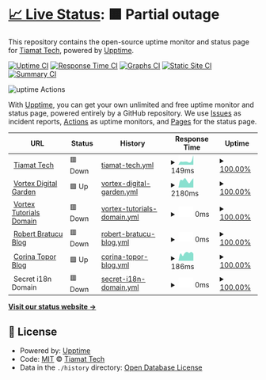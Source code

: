 # [📈 Live Status](https://uptime.tiamat.tech): <!--live status--> **🟧 Partial outage**

This repository contains the open-source uptime monitor and status page for [Tiamat Tech](https://tiamat.tech), powered by [Upptime](https://github.com/upptime/upptime).

[![Uptime CI](https://github.com/Tiamat-Tech/uptime/workflows/Uptime%20CI/badge.svg)](https://github.com/upptime/upptime/actions?query=workflow%3A%22Uptime+CI%22)
[![Response Time CI](https://github.com/Tiamat-Tech/uptime/workflows/Response%20Time%20CI/badge.svg)](https://github.com/upptime/upptime/actions?query=workflow%3A%22Response+Time+CI%22)
[![Graphs CI](https://github.com/Tiamat-Tech/uptime/workflows/Graphs%20CI/badge.svg)](https://github.com/upptime/upptime/actions?query=workflow%3A%22Graphs+CI%22)
[![Static Site CI](https://github.com/Tiamat-Tech/uptime/workflows/Static%20Site%20CI/badge.svg)](https://github.com/upptime/upptime/actions?query=workflow%3A%22Static+Site+CI%22)
[![Summary CI](https://github.com/Tiamat-Tech/uptime/workflows/Summary%20CI/badge.svg)](https://github.com/upptime/upptime/actions?query=workflow%3A%22Summary+CI%22)

![uptime Actions](https://api.meercode.io/badge/Tiamat-Tech/uptime?type=ci-count&lastDay=31)

With [Upptime](https://upptime.js.org), you can get your own unlimited and free uptime monitor and status page, powered entirely by a GitHub repository. We use [Issues](https://github.com/Tiamat-Tech/uptime/issues) as incident reports, [Actions](https://github.com/Tiamat-Tech/uptime/actions) as uptime monitors, and [Pages](https://uptime.tiamat.tech) for the status page.

<!--start: status pages-->
<!-- This summary is generated by Upptime (https://github.com/upptime/upptime) -->
<!-- Do not edit this manually, your changes will be overwritten -->
<!-- prettier-ignore -->
| URL | Status | History | Response Time | Uptime |
| --- | ------ | ------- | ------------- | ------ |
| <img alt="" src="https://favicons.githubusercontent.com/tiamat.tech" height="13"> [Tiamat Tech](https://tiamat.tech) | 🟥 Down | [tiamat-tech.yml](https://github.com/Tiamat-Tech/uptime/commits/HEAD/history/tiamat-tech.yml) | <details><summary><img alt="Response time graph" src="./graphs/tiamat-tech/response-time-week.png" height="20"> 149ms</summary><br><a href="https://uptime.tiamat.tech/history/tiamat-tech"><img alt="Response time 127" src="https://img.shields.io/endpoint?url=https%3A%2F%2Fraw.githubusercontent.com%2FTiamat-Tech%2Fuptime%2FHEAD%2Fapi%2Ftiamat-tech%2Fresponse-time.json"></a><br><a href="https://uptime.tiamat.tech/history/tiamat-tech"><img alt="24-hour response time 375" src="https://img.shields.io/endpoint?url=https%3A%2F%2Fraw.githubusercontent.com%2FTiamat-Tech%2Fuptime%2FHEAD%2Fapi%2Ftiamat-tech%2Fresponse-time-day.json"></a><br><a href="https://uptime.tiamat.tech/history/tiamat-tech"><img alt="7-day response time 149" src="https://img.shields.io/endpoint?url=https%3A%2F%2Fraw.githubusercontent.com%2FTiamat-Tech%2Fuptime%2FHEAD%2Fapi%2Ftiamat-tech%2Fresponse-time-week.json"></a><br><a href="https://uptime.tiamat.tech/history/tiamat-tech"><img alt="30-day response time 131" src="https://img.shields.io/endpoint?url=https%3A%2F%2Fraw.githubusercontent.com%2FTiamat-Tech%2Fuptime%2FHEAD%2Fapi%2Ftiamat-tech%2Fresponse-time-month.json"></a><br><a href="https://uptime.tiamat.tech/history/tiamat-tech"><img alt="1-year response time 127" src="https://img.shields.io/endpoint?url=https%3A%2F%2Fraw.githubusercontent.com%2FTiamat-Tech%2Fuptime%2FHEAD%2Fapi%2Ftiamat-tech%2Fresponse-time-year.json"></a></details> | <details><summary><a href="https://uptime.tiamat.tech/history/tiamat-tech">100.00%</a></summary><a href="https://uptime.tiamat.tech/history/tiamat-tech"><img alt="All-time uptime 100.00%" src="https://img.shields.io/endpoint?url=https%3A%2F%2Fraw.githubusercontent.com%2FTiamat-Tech%2Fuptime%2FHEAD%2Fapi%2Ftiamat-tech%2Fuptime.json"></a><br><a href="https://uptime.tiamat.tech/history/tiamat-tech"><img alt="24-hour uptime 100.00%" src="https://img.shields.io/endpoint?url=https%3A%2F%2Fraw.githubusercontent.com%2FTiamat-Tech%2Fuptime%2FHEAD%2Fapi%2Ftiamat-tech%2Fuptime-day.json"></a><br><a href="https://uptime.tiamat.tech/history/tiamat-tech"><img alt="7-day uptime 100.00%" src="https://img.shields.io/endpoint?url=https%3A%2F%2Fraw.githubusercontent.com%2FTiamat-Tech%2Fuptime%2FHEAD%2Fapi%2Ftiamat-tech%2Fuptime-week.json"></a><br><a href="https://uptime.tiamat.tech/history/tiamat-tech"><img alt="30-day uptime 100.00%" src="https://img.shields.io/endpoint?url=https%3A%2F%2Fraw.githubusercontent.com%2FTiamat-Tech%2Fuptime%2FHEAD%2Fapi%2Ftiamat-tech%2Fuptime-month.json"></a><br><a href="https://uptime.tiamat.tech/history/tiamat-tech"><img alt="1-year uptime 100.00%" src="https://img.shields.io/endpoint?url=https%3A%2F%2Fraw.githubusercontent.com%2FTiamat-Tech%2Fuptime%2FHEAD%2Fapi%2Ftiamat-tech%2Fuptime-year.json"></a></details>
| <img alt="" src="https://favicons.githubusercontent.com/vortex.name" height="13"> [Vortex Digital Garden](https://vortex.name) | 🟩 Up | [vortex-digital-garden.yml](https://github.com/Tiamat-Tech/uptime/commits/HEAD/history/vortex-digital-garden.yml) | <details><summary><img alt="Response time graph" src="./graphs/vortex-digital-garden/response-time-week.png" height="20"> 2180ms</summary><br><a href="https://uptime.tiamat.tech/history/vortex-digital-garden"><img alt="Response time 645" src="https://img.shields.io/endpoint?url=https%3A%2F%2Fraw.githubusercontent.com%2FTiamat-Tech%2Fuptime%2FHEAD%2Fapi%2Fvortex-digital-garden%2Fresponse-time.json"></a><br><a href="https://uptime.tiamat.tech/history/vortex-digital-garden"><img alt="24-hour response time 2765" src="https://img.shields.io/endpoint?url=https%3A%2F%2Fraw.githubusercontent.com%2FTiamat-Tech%2Fuptime%2FHEAD%2Fapi%2Fvortex-digital-garden%2Fresponse-time-day.json"></a><br><a href="https://uptime.tiamat.tech/history/vortex-digital-garden"><img alt="7-day response time 2180" src="https://img.shields.io/endpoint?url=https%3A%2F%2Fraw.githubusercontent.com%2FTiamat-Tech%2Fuptime%2FHEAD%2Fapi%2Fvortex-digital-garden%2Fresponse-time-week.json"></a><br><a href="https://uptime.tiamat.tech/history/vortex-digital-garden"><img alt="30-day response time 1638" src="https://img.shields.io/endpoint?url=https%3A%2F%2Fraw.githubusercontent.com%2FTiamat-Tech%2Fuptime%2FHEAD%2Fapi%2Fvortex-digital-garden%2Fresponse-time-month.json"></a><br><a href="https://uptime.tiamat.tech/history/vortex-digital-garden"><img alt="1-year response time 645" src="https://img.shields.io/endpoint?url=https%3A%2F%2Fraw.githubusercontent.com%2FTiamat-Tech%2Fuptime%2FHEAD%2Fapi%2Fvortex-digital-garden%2Fresponse-time-year.json"></a></details> | <details><summary><a href="https://uptime.tiamat.tech/history/vortex-digital-garden">100.00%</a></summary><a href="https://uptime.tiamat.tech/history/vortex-digital-garden"><img alt="All-time uptime 100.00%" src="https://img.shields.io/endpoint?url=https%3A%2F%2Fraw.githubusercontent.com%2FTiamat-Tech%2Fuptime%2FHEAD%2Fapi%2Fvortex-digital-garden%2Fuptime.json"></a><br><a href="https://uptime.tiamat.tech/history/vortex-digital-garden"><img alt="24-hour uptime 100.00%" src="https://img.shields.io/endpoint?url=https%3A%2F%2Fraw.githubusercontent.com%2FTiamat-Tech%2Fuptime%2FHEAD%2Fapi%2Fvortex-digital-garden%2Fuptime-day.json"></a><br><a href="https://uptime.tiamat.tech/history/vortex-digital-garden"><img alt="7-day uptime 100.00%" src="https://img.shields.io/endpoint?url=https%3A%2F%2Fraw.githubusercontent.com%2FTiamat-Tech%2Fuptime%2FHEAD%2Fapi%2Fvortex-digital-garden%2Fuptime-week.json"></a><br><a href="https://uptime.tiamat.tech/history/vortex-digital-garden"><img alt="30-day uptime 100.00%" src="https://img.shields.io/endpoint?url=https%3A%2F%2Fraw.githubusercontent.com%2FTiamat-Tech%2Fuptime%2FHEAD%2Fapi%2Fvortex-digital-garden%2Fuptime-month.json"></a><br><a href="https://uptime.tiamat.tech/history/vortex-digital-garden"><img alt="1-year uptime 100.00%" src="https://img.shields.io/endpoint?url=https%3A%2F%2Fraw.githubusercontent.com%2FTiamat-Tech%2Fuptime%2FHEAD%2Fapi%2Fvortex-digital-garden%2Fuptime-year.json"></a></details>
| <img alt="" src="https://favicons.githubusercontent.com/avortex.online" height="13"> [Vortex Tutorials Domain](https://avortex.online) | 🟥 Down | [vortex-tutorials-domain.yml](https://github.com/Tiamat-Tech/uptime/commits/HEAD/history/vortex-tutorials-domain.yml) | <details><summary><img alt="Response time graph" src="./graphs/vortex-tutorials-domain/response-time-week.png" height="20"> 0ms</summary><br><a href="https://uptime.tiamat.tech/history/vortex-tutorials-domain"><img alt="Response time 144" src="https://img.shields.io/endpoint?url=https%3A%2F%2Fraw.githubusercontent.com%2FTiamat-Tech%2Fuptime%2FHEAD%2Fapi%2Fvortex-tutorials-domain%2Fresponse-time.json"></a><br><a href="https://uptime.tiamat.tech/history/vortex-tutorials-domain"><img alt="24-hour response time 0" src="https://img.shields.io/endpoint?url=https%3A%2F%2Fraw.githubusercontent.com%2FTiamat-Tech%2Fuptime%2FHEAD%2Fapi%2Fvortex-tutorials-domain%2Fresponse-time-day.json"></a><br><a href="https://uptime.tiamat.tech/history/vortex-tutorials-domain"><img alt="7-day response time 0" src="https://img.shields.io/endpoint?url=https%3A%2F%2Fraw.githubusercontent.com%2FTiamat-Tech%2Fuptime%2FHEAD%2Fapi%2Fvortex-tutorials-domain%2Fresponse-time-week.json"></a><br><a href="https://uptime.tiamat.tech/history/vortex-tutorials-domain"><img alt="30-day response time 0" src="https://img.shields.io/endpoint?url=https%3A%2F%2Fraw.githubusercontent.com%2FTiamat-Tech%2Fuptime%2FHEAD%2Fapi%2Fvortex-tutorials-domain%2Fresponse-time-month.json"></a><br><a href="https://uptime.tiamat.tech/history/vortex-tutorials-domain"><img alt="1-year response time 144" src="https://img.shields.io/endpoint?url=https%3A%2F%2Fraw.githubusercontent.com%2FTiamat-Tech%2Fuptime%2FHEAD%2Fapi%2Fvortex-tutorials-domain%2Fresponse-time-year.json"></a></details> | <details><summary><a href="https://uptime.tiamat.tech/history/vortex-tutorials-domain">100.00%</a></summary><a href="https://uptime.tiamat.tech/history/vortex-tutorials-domain"><img alt="All-time uptime 100.00%" src="https://img.shields.io/endpoint?url=https%3A%2F%2Fraw.githubusercontent.com%2FTiamat-Tech%2Fuptime%2FHEAD%2Fapi%2Fvortex-tutorials-domain%2Fuptime.json"></a><br><a href="https://uptime.tiamat.tech/history/vortex-tutorials-domain"><img alt="24-hour uptime 100.00%" src="https://img.shields.io/endpoint?url=https%3A%2F%2Fraw.githubusercontent.com%2FTiamat-Tech%2Fuptime%2FHEAD%2Fapi%2Fvortex-tutorials-domain%2Fuptime-day.json"></a><br><a href="https://uptime.tiamat.tech/history/vortex-tutorials-domain"><img alt="7-day uptime 100.00%" src="https://img.shields.io/endpoint?url=https%3A%2F%2Fraw.githubusercontent.com%2FTiamat-Tech%2Fuptime%2FHEAD%2Fapi%2Fvortex-tutorials-domain%2Fuptime-week.json"></a><br><a href="https://uptime.tiamat.tech/history/vortex-tutorials-domain"><img alt="30-day uptime 100.00%" src="https://img.shields.io/endpoint?url=https%3A%2F%2Fraw.githubusercontent.com%2FTiamat-Tech%2Fuptime%2FHEAD%2Fapi%2Fvortex-tutorials-domain%2Fuptime-month.json"></a><br><a href="https://uptime.tiamat.tech/history/vortex-tutorials-domain"><img alt="1-year uptime 100.00%" src="https://img.shields.io/endpoint?url=https%3A%2F%2Fraw.githubusercontent.com%2FTiamat-Tech%2Fuptime%2FHEAD%2Fapi%2Fvortex-tutorials-domain%2Fuptime-year.json"></a></details>
| <img alt="" src="https://favicons.githubusercontent.com/drbratucu.ro" height="13"> [Robert Bratucu Blog](https://drbratucu.ro) | 🟥 Down | [robert-bratucu-blog.yml](https://github.com/Tiamat-Tech/uptime/commits/HEAD/history/robert-bratucu-blog.yml) | <details><summary><img alt="Response time graph" src="./graphs/robert-bratucu-blog/response-time-week.png" height="20"> 0ms</summary><br><a href="https://uptime.tiamat.tech/history/robert-bratucu-blog"><img alt="Response time 282" src="https://img.shields.io/endpoint?url=https%3A%2F%2Fraw.githubusercontent.com%2FTiamat-Tech%2Fuptime%2FHEAD%2Fapi%2Frobert-bratucu-blog%2Fresponse-time.json"></a><br><a href="https://uptime.tiamat.tech/history/robert-bratucu-blog"><img alt="24-hour response time 0" src="https://img.shields.io/endpoint?url=https%3A%2F%2Fraw.githubusercontent.com%2FTiamat-Tech%2Fuptime%2FHEAD%2Fapi%2Frobert-bratucu-blog%2Fresponse-time-day.json"></a><br><a href="https://uptime.tiamat.tech/history/robert-bratucu-blog"><img alt="7-day response time 0" src="https://img.shields.io/endpoint?url=https%3A%2F%2Fraw.githubusercontent.com%2FTiamat-Tech%2Fuptime%2FHEAD%2Fapi%2Frobert-bratucu-blog%2Fresponse-time-week.json"></a><br><a href="https://uptime.tiamat.tech/history/robert-bratucu-blog"><img alt="30-day response time 225" src="https://img.shields.io/endpoint?url=https%3A%2F%2Fraw.githubusercontent.com%2FTiamat-Tech%2Fuptime%2FHEAD%2Fapi%2Frobert-bratucu-blog%2Fresponse-time-month.json"></a><br><a href="https://uptime.tiamat.tech/history/robert-bratucu-blog"><img alt="1-year response time 282" src="https://img.shields.io/endpoint?url=https%3A%2F%2Fraw.githubusercontent.com%2FTiamat-Tech%2Fuptime%2FHEAD%2Fapi%2Frobert-bratucu-blog%2Fresponse-time-year.json"></a></details> | <details><summary><a href="https://uptime.tiamat.tech/history/robert-bratucu-blog">100.00%</a></summary><a href="https://uptime.tiamat.tech/history/robert-bratucu-blog"><img alt="All-time uptime 100.00%" src="https://img.shields.io/endpoint?url=https%3A%2F%2Fraw.githubusercontent.com%2FTiamat-Tech%2Fuptime%2FHEAD%2Fapi%2Frobert-bratucu-blog%2Fuptime.json"></a><br><a href="https://uptime.tiamat.tech/history/robert-bratucu-blog"><img alt="24-hour uptime 100.00%" src="https://img.shields.io/endpoint?url=https%3A%2F%2Fraw.githubusercontent.com%2FTiamat-Tech%2Fuptime%2FHEAD%2Fapi%2Frobert-bratucu-blog%2Fuptime-day.json"></a><br><a href="https://uptime.tiamat.tech/history/robert-bratucu-blog"><img alt="7-day uptime 100.00%" src="https://img.shields.io/endpoint?url=https%3A%2F%2Fraw.githubusercontent.com%2FTiamat-Tech%2Fuptime%2FHEAD%2Fapi%2Frobert-bratucu-blog%2Fuptime-week.json"></a><br><a href="https://uptime.tiamat.tech/history/robert-bratucu-blog"><img alt="30-day uptime 100.00%" src="https://img.shields.io/endpoint?url=https%3A%2F%2Fraw.githubusercontent.com%2FTiamat-Tech%2Fuptime%2FHEAD%2Fapi%2Frobert-bratucu-blog%2Fuptime-month.json"></a><br><a href="https://uptime.tiamat.tech/history/robert-bratucu-blog"><img alt="1-year uptime 100.00%" src="https://img.shields.io/endpoint?url=https%3A%2F%2Fraw.githubusercontent.com%2FTiamat-Tech%2Fuptime%2FHEAD%2Fapi%2Frobert-bratucu-blog%2Fuptime-year.json"></a></details>
| <img alt="" src="https://favicons.githubusercontent.com/corinatopor.com" height="13"> [Corina Topor Blog](https://corinatopor.com) | 🟩 Up | [corina-topor-blog.yml](https://github.com/Tiamat-Tech/uptime/commits/HEAD/history/corina-topor-blog.yml) | <details><summary><img alt="Response time graph" src="./graphs/corina-topor-blog/response-time-week.png" height="20"> 186ms</summary><br><a href="https://uptime.tiamat.tech/history/corina-topor-blog"><img alt="Response time 214" src="https://img.shields.io/endpoint?url=https%3A%2F%2Fraw.githubusercontent.com%2FTiamat-Tech%2Fuptime%2FHEAD%2Fapi%2Fcorina-topor-blog%2Fresponse-time.json"></a><br><a href="https://uptime.tiamat.tech/history/corina-topor-blog"><img alt="24-hour response time 179" src="https://img.shields.io/endpoint?url=https%3A%2F%2Fraw.githubusercontent.com%2FTiamat-Tech%2Fuptime%2FHEAD%2Fapi%2Fcorina-topor-blog%2Fresponse-time-day.json"></a><br><a href="https://uptime.tiamat.tech/history/corina-topor-blog"><img alt="7-day response time 186" src="https://img.shields.io/endpoint?url=https%3A%2F%2Fraw.githubusercontent.com%2FTiamat-Tech%2Fuptime%2FHEAD%2Fapi%2Fcorina-topor-blog%2Fresponse-time-week.json"></a><br><a href="https://uptime.tiamat.tech/history/corina-topor-blog"><img alt="30-day response time 173" src="https://img.shields.io/endpoint?url=https%3A%2F%2Fraw.githubusercontent.com%2FTiamat-Tech%2Fuptime%2FHEAD%2Fapi%2Fcorina-topor-blog%2Fresponse-time-month.json"></a><br><a href="https://uptime.tiamat.tech/history/corina-topor-blog"><img alt="1-year response time 214" src="https://img.shields.io/endpoint?url=https%3A%2F%2Fraw.githubusercontent.com%2FTiamat-Tech%2Fuptime%2FHEAD%2Fapi%2Fcorina-topor-blog%2Fresponse-time-year.json"></a></details> | <details><summary><a href="https://uptime.tiamat.tech/history/corina-topor-blog">100.00%</a></summary><a href="https://uptime.tiamat.tech/history/corina-topor-blog"><img alt="All-time uptime 100.00%" src="https://img.shields.io/endpoint?url=https%3A%2F%2Fraw.githubusercontent.com%2FTiamat-Tech%2Fuptime%2FHEAD%2Fapi%2Fcorina-topor-blog%2Fuptime.json"></a><br><a href="https://uptime.tiamat.tech/history/corina-topor-blog"><img alt="24-hour uptime 100.00%" src="https://img.shields.io/endpoint?url=https%3A%2F%2Fraw.githubusercontent.com%2FTiamat-Tech%2Fuptime%2FHEAD%2Fapi%2Fcorina-topor-blog%2Fuptime-day.json"></a><br><a href="https://uptime.tiamat.tech/history/corina-topor-blog"><img alt="7-day uptime 100.00%" src="https://img.shields.io/endpoint?url=https%3A%2F%2Fraw.githubusercontent.com%2FTiamat-Tech%2Fuptime%2FHEAD%2Fapi%2Fcorina-topor-blog%2Fuptime-week.json"></a><br><a href="https://uptime.tiamat.tech/history/corina-topor-blog"><img alt="30-day uptime 100.00%" src="https://img.shields.io/endpoint?url=https%3A%2F%2Fraw.githubusercontent.com%2FTiamat-Tech%2Fuptime%2FHEAD%2Fapi%2Fcorina-topor-blog%2Fuptime-month.json"></a><br><a href="https://uptime.tiamat.tech/history/corina-topor-blog"><img alt="1-year uptime 100.00%" src="https://img.shields.io/endpoint?url=https%3A%2F%2Fraw.githubusercontent.com%2FTiamat-Tech%2Fuptime%2FHEAD%2Fapi%2Fcorina-topor-blog%2Fuptime-year.json"></a></details>
| <img alt="" src="https://favicons.githubusercontent.com/null" height="13"> Secret i18n Domain | 🟥 Down | [secret-i18n-domain.yml](https://github.com/Tiamat-Tech/uptime/commits/HEAD/history/secret-i18n-domain.yml) | <details><summary><img alt="Response time graph" src="./graphs/secret-i18n-domain/response-time-week.png" height="20"> 0ms</summary><br><a href="https://uptime.tiamat.tech/history/secret-i18n-domain"><img alt="Response time 168" src="https://img.shields.io/endpoint?url=https%3A%2F%2Fraw.githubusercontent.com%2FTiamat-Tech%2Fuptime%2FHEAD%2Fapi%2Fsecret-i18n-domain%2Fresponse-time.json"></a><br><a href="https://uptime.tiamat.tech/history/secret-i18n-domain"><img alt="24-hour response time 0" src="https://img.shields.io/endpoint?url=https%3A%2F%2Fraw.githubusercontent.com%2FTiamat-Tech%2Fuptime%2FHEAD%2Fapi%2Fsecret-i18n-domain%2Fresponse-time-day.json"></a><br><a href="https://uptime.tiamat.tech/history/secret-i18n-domain"><img alt="7-day response time 0" src="https://img.shields.io/endpoint?url=https%3A%2F%2Fraw.githubusercontent.com%2FTiamat-Tech%2Fuptime%2FHEAD%2Fapi%2Fsecret-i18n-domain%2Fresponse-time-week.json"></a><br><a href="https://uptime.tiamat.tech/history/secret-i18n-domain"><img alt="30-day response time 0" src="https://img.shields.io/endpoint?url=https%3A%2F%2Fraw.githubusercontent.com%2FTiamat-Tech%2Fuptime%2FHEAD%2Fapi%2Fsecret-i18n-domain%2Fresponse-time-month.json"></a><br><a href="https://uptime.tiamat.tech/history/secret-i18n-domain"><img alt="1-year response time 168" src="https://img.shields.io/endpoint?url=https%3A%2F%2Fraw.githubusercontent.com%2FTiamat-Tech%2Fuptime%2FHEAD%2Fapi%2Fsecret-i18n-domain%2Fresponse-time-year.json"></a></details> | <details><summary><a href="https://uptime.tiamat.tech/history/secret-i18n-domain">100.00%</a></summary><a href="https://uptime.tiamat.tech/history/secret-i18n-domain"><img alt="All-time uptime 100.00%" src="https://img.shields.io/endpoint?url=https%3A%2F%2Fraw.githubusercontent.com%2FTiamat-Tech%2Fuptime%2FHEAD%2Fapi%2Fsecret-i18n-domain%2Fuptime.json"></a><br><a href="https://uptime.tiamat.tech/history/secret-i18n-domain"><img alt="24-hour uptime 100.00%" src="https://img.shields.io/endpoint?url=https%3A%2F%2Fraw.githubusercontent.com%2FTiamat-Tech%2Fuptime%2FHEAD%2Fapi%2Fsecret-i18n-domain%2Fuptime-day.json"></a><br><a href="https://uptime.tiamat.tech/history/secret-i18n-domain"><img alt="7-day uptime 100.00%" src="https://img.shields.io/endpoint?url=https%3A%2F%2Fraw.githubusercontent.com%2FTiamat-Tech%2Fuptime%2FHEAD%2Fapi%2Fsecret-i18n-domain%2Fuptime-week.json"></a><br><a href="https://uptime.tiamat.tech/history/secret-i18n-domain"><img alt="30-day uptime 100.00%" src="https://img.shields.io/endpoint?url=https%3A%2F%2Fraw.githubusercontent.com%2FTiamat-Tech%2Fuptime%2FHEAD%2Fapi%2Fsecret-i18n-domain%2Fuptime-month.json"></a><br><a href="https://uptime.tiamat.tech/history/secret-i18n-domain"><img alt="1-year uptime 100.00%" src="https://img.shields.io/endpoint?url=https%3A%2F%2Fraw.githubusercontent.com%2FTiamat-Tech%2Fuptime%2FHEAD%2Fapi%2Fsecret-i18n-domain%2Fuptime-year.json"></a></details>

<!--end: status pages-->

[**Visit our status website →**](https://uptime.tiamat.tech)

## 📄 License

- Powered by: [Upptime](https://github.com/upptime/upptime)
- Code: [MIT](./LICENSE) © [Tiamat Tech](https://tiamat.tech)
- Data in the `./history` directory: [Open Database License](https://opendatacommons.org/licenses/odbl/1-0/)
